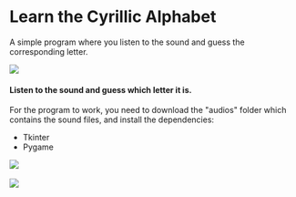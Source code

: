 # Learn the Cyrillic Alphabet
A simple program where you listen to the sound and guess the corresponding letter.

<div>
  <img src="https://github.com/user-attachments/assets/e20fa2c9-f614-4b91-8847-1c997f253066"/>
</div>
<div>
  <h4>Listen to the sound and guess which letter it is.</h4>
</div>

For the program to work, you need to download the "audios" folder which contains the sound files, and install the dependencies:
- Tkinter
- Pygame

<div>
  <img src="https://github.com/user-attachments/assets/5436c200-b81c-420a-b2dc-5f7670353ae1"/>
</div>
<br>
<div>
  <img src="https://github.com/user-attachments/assets/b656d679-8e20-465f-84c8-c739a5369fcd"/>
</div>
